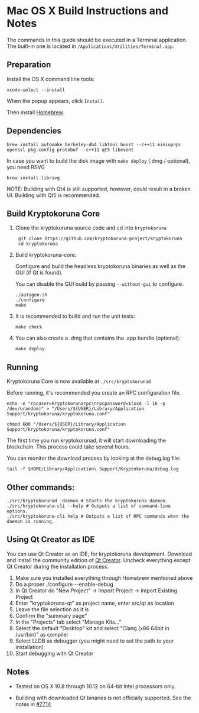 Mac OS X Build Instructions and Notes
====================================
The commands in this guide should be executed in a Terminal application.
The built-in one is located in `/Applications/Utilities/Terminal.app`.

Preparation
-----------
Install the OS X command line tools:

`xcode-select --install`

When the popup appears, click `Install`.

Then install [Homebrew](http://brew.sh).

Dependencies
----------------------

    brew install automake berkeley-db4 libtool boost --c++11 miniupnpc openssl pkg-config protobuf --c++11 qt5 libevent

In case you want to build the disk image with `make deploy` (.dmg / optional), you need RSVG

    brew install librsvg

NOTE: Building with Qt4 is still supported, however, could result in a broken UI. Building with Qt5 is recommended.

Build Kryptokoruna Core
------------------------

1. Clone the kryptokoruna source code and cd into `kryptokoruna`

        git clone https://github.com/kryptokoruna-project/kryptokoruna
        cd kryptokoruna

2.  Build kryptokoruna-core:

    Configure and build the headless kryptokoruna binaries as well as the GUI (if Qt is found).

    You can disable the GUI build by passing `--without-gui` to configure.

        ./autogen.sh
        ./configure
        make

3.  It is recommended to build and run the unit tests:

        make check

4.  You can also create a .dmg that contains the .app bundle (optional):

        make deploy

Running
-------

Kryptokoruna Core is now available at `./src/kryptokorunad`

Before running, it's recommended you create an RPC configuration file.

    echo -e "rpcuser=kryptokorunarpc\nrpcpassword=$(xxd -l 16 -p /dev/urandom)" > "/Users/${USER}/Library/Application Support/Kryptokoruna/kryptokoruna.conf"

    chmod 600 "/Users/${USER}/Library/Application Support/Kryptokoruna/kryptokoruna.conf"

The first time you run kryptokorunad, it will start downloading the blockchain. This process could take several hours.

You can monitor the download process by looking at the debug.log file:

    tail -f $HOME/Library/Application\ Support/Kryptokoruna/debug.log

Other commands:
-------

    ./src/kryptokorunad -daemon # Starts the kryptokoruna daemon.
    ./src/kryptokoruna-cli --help # Outputs a list of command-line options.
    ./src/kryptokoruna-cli help # Outputs a list of RPC commands when the daemon is running.

Using Qt Creator as IDE
------------------------
You can use Qt Creator as an IDE, for kryptokoruna development.
Download and install the community edition of [Qt Creator](https://www.qt.io/download/).
Uncheck everything except Qt Creator during the installation process.

1. Make sure you installed everything through Homebrew mentioned above
2. Do a proper ./configure --enable-debug
3. In Qt Creator do "New Project" -> Import Project -> Import Existing Project
4. Enter "kryptokoruna-qt" as project name, enter src/qt as location
5. Leave the file selection as it is
6. Confirm the "summary page"
7. In the "Projects" tab select "Manage Kits..."
8. Select the default "Desktop" kit and select "Clang (x86 64bit in /usr/bin)" as compiler
9. Select LLDB as debugger (you might need to set the path to your installation)
10. Start debugging with Qt Creator

Notes
-----

* Tested on OS X 10.8 through 10.12 on 64-bit Intel processors only.

* Building with downloaded Qt binaries is not officially supported. See the notes in [#7714](https://github.com/bitcoin/bitcoin/issues/7714)
